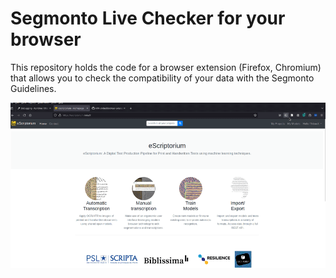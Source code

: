 Segmonto Live Checker for your browser
======================================

This repository holds the code for a browser extension (Firefox, Chromium) that allows you to check the compatibility of your data with the Segmonto Guidelines.

![Example](animation.gif)